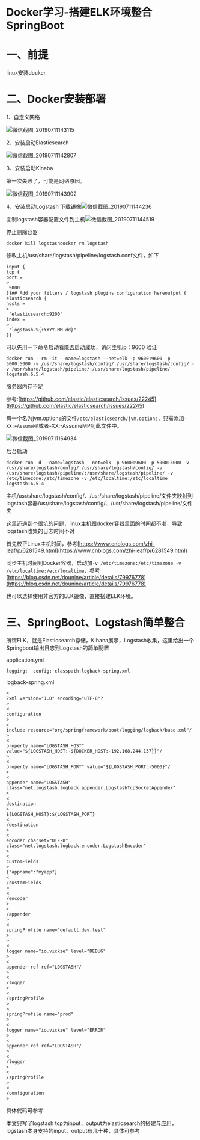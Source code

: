 # Docker学习-搭建ELK环境整合SpringBoot

# 一、前提

linux安装docker



# 二、Docker安装部署

1、自定义网络

![](file://C:/Users/Administrator/Desktop/image/%E5%BE%AE%E4%BF%A1%E6%88%AA%E5%9B%BE_20190711143115.png?lastModify=1562826784 "微信截图\_20190711143115")

2、安装启动Elasticsearch

![](file://C:/Users/Administrator/Desktop/image/%E5%BE%AE%E4%BF%A1%E6%88%AA%E5%9B%BE_20190711142807.png?lastModify=1562826784 "微信截图\_20190711142807")

3、安装启动Kinaba

第一次失败了，可能是网络原因。

![](file://C:/Users/Administrator/Desktop/image/%E5%BE%AE%E4%BF%A1%E6%88%AA%E5%9B%BE_20190711143902.png?lastModify=1562826784 "微信截图\_20190711143902")

4、安装启动Logstash 下载镜像![](file://C:/Users/Administrator/Desktop/image/%E5%BE%AE%E4%BF%A1%E6%88%AA%E5%9B%BE_20190711144236.png?lastModify=1562826784 "微信截图\_20190711144236")

复制logstash容器配置文件到主机![](file://C:/Users/Administrator/Desktop/image/%E5%BE%AE%E4%BF%A1%E6%88%AA%E5%9B%BE_20190711144519.png?lastModify=1562826784 "微信截图\_20190711144519")

停止删除容器

```
docker kill logstashdocker rm logstash
```

修改主机/usr/share/logstash/pipeline/logstash.conf文件，如下

```
input {
tcp {
port =
>
 5000
}}## Add your filters / logstash plugins configuration hereoutput {
elasticsearch {
hosts =
>
 "elasticsearch:9200" 
index =
>
 "logstash-%{+YYYY.MM.dd}"
}}
```

可以先用一下命令启动看能否启动成功，访问主机ip：9600 验证

```
docker run --rm -it --name=logstash --net=elk -p 9600:9600 -p 5000:5000 -v /usr/share/logstash/config/:/usr/share/logstash/config/ -v /usr/share/logstash/pipeline/:/usr/share/logstash/pipeline/ logstash:6.5.4
```

服务器内存不足

参考:[https://github.com/elastic/elasticsearch/issues/22245](https://github.com/elastic/elasticsearch/issues/22245)

有一个名为jvm.options的文件`/etc/elasticsearch/jvm.options`，只需添加`-XX:+AssumeMP`或者-XX:-AssumeMP到此文件中。

![](file://C:/Users/Administrator/Desktop/image/%E5%BE%AE%E4%BF%A1%E6%88%AA%E5%9B%BE_20190711164934.png?lastModify=1562826784 "微信截图\_20190711164934")

后台启动

```
docker run -d --name=logstash --net=elk -p 9600:9600 -p 5000:5000 -v /usr/share/logstash/config/:/usr/share/logstash/config/ -v /usr/share/logstash/pipeline/:/usr/share/logstash/pipeline/ -v /etc/timezone:/etc/timezone -v /etc/localtime:/etc/localtime logstash:6.5.4
```

主机/usr/share/logstash/config/、/usr/share/logstash/pipeline/文件夹映射到logstash容器/usr/share/logstash/config/、/usr/share/logstash/pipeline/文件夹

这里还遇到个很坑的问题，linux主机跟docker容器里面的时间都不准，导致logstash收集的日志时间不对

首先校正Linux主机时间，参考[https://www.cnblogs.com/zhi-leaf/p/6281549.html](https://www.cnblogs.com/zhi-leaf/p/6281549.html)

同步主机时间到Docker容器，启动加`-v /etc/timezone:/etc/timezone -v /etc/localtime:/etc/localtime`，参考[https://blog.csdn.net/dounine/article/details/79976778](https://blog.csdn.net/dounine/article/details/79976778)

也可以选择使用非官方的ELK镜像，直接搭建ELK环境。

# 三、SpringBoot、Logstash简单整合

所谓ELK，就是Elasticsearch存储，Kibana展示，Logstash收集，这里给出一个Springboot输出日志到Logstash的简单配置

application.yml

```
logging:  config: classpath:logback-spring.xml
```

logback-spring.xml

```
<
?xml version="1.0" encoding="UTF-8"?
>
<
configuration
>
<
include resource="org/springframework/boot/logging/logback/base.xml"/
>
<
property name="LOGSTASH_HOST" value="${LOGSTASH_HOST:-${DOCKER_HOST:-192.168.244.137}}"/
>
<
property name="LOGSTASH_PORT" value="${LOGSTASH_PORT:-5000}"/
>
<
appender name="LOGSTASH" class="net.logstash.logback.appender.LogstashTcpSocketAppender"
>
<
destination
>
${LOGSTASH_HOST}:${LOGSTASH_PORT}
<
/destination
>
<
encoder charset="UTF-8" class="net.logstash.logback.encoder.LogstashEncoder"
>
<
customFields
>
{"appname":"myapp"}
<
/customFields
>
<
/encoder
>
<
/appender
>
<
springProfile name="default,dev,test"
>
>
<
logger name="io.vickze" level="DEBUG"
>
<
appender-ref ref="LOGSTASH"/
>
<
/logger
>
<
/springProfile
>
<
springProfile name="prod"
>
<
logger name="io.vickze" level="ERROR"
>
<
appender-ref ref="LOGSTASH"/
>
<
/logger
>
<
/springProfile
>
<
/configuration
>
```

具体代码可参考

本文只写了logstash tcp为input，output为elasticsearch的搭建与应用，logstash本身支持的input、output有几十种，具体可参考

